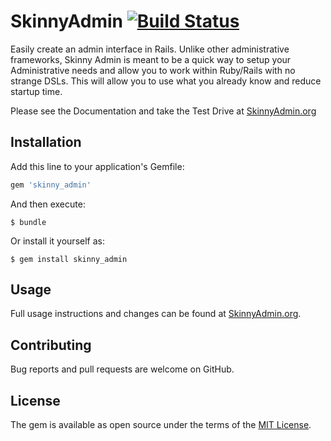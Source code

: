 # SkinnyAdmin [![Build Status](https://travis-ci.org/johnnypaper/skinny_admin.svg?branch=master)](https://travis-ci.org/johnnypaper/skinny_admin)

Easily create an admin interface in Rails.  Unlike other administrative frameworks, Skinny Admin is meant
to be a quick way to setup your Administrative needs and allow you to work within Ruby/Rails with
no strange DSLs.  This will allow you to use what you already know and reduce startup time.

Please see the Documentation and take the Test Drive at [SkinnyAdmin.org](http://skinnyadmin.org)

## Installation

Add this line to your application's Gemfile:

```ruby
gem 'skinny_admin'
```

And then execute:

    $ bundle

Or install it yourself as:

    $ gem install skinny_admin

## Usage

Full usage instructions and changes can be found at [SkinnyAdmin.org](http://skinnyadmin.org).

## Contributing

Bug reports and pull requests are welcome on GitHub.

## License

The gem is available as open source under the terms of the [MIT License](http://opensource.org/licenses/MIT).

